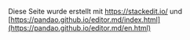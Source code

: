Diese Seite wurde erstellt mit https://stackedit.io/ und [https://pandao.github.io/editor.md/index.html](https://pandao.github.io/editor.md/en.html)
